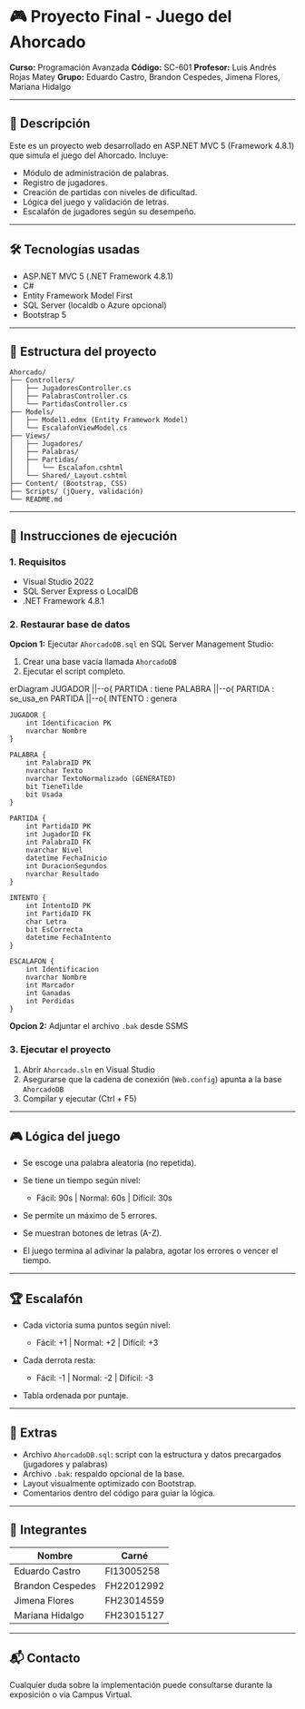 # 🎮 Proyecto Final - Juego del Ahorcado

**Curso:** Programación Avanzada
**Código:** SC-601
**Profesor:** Luis Andrés Rojas Matey
**Grupo:** Eduardo Castro, Brandon Cespedes, Jimena Flores, Mariana Hidalgo

---

## 🧠 Descripción

Este es un proyecto web desarrollado en ASP.NET MVC 5 (Framework 4.8.1) que simula el juego del Ahorcado. Incluye:

* Módulo de administración de palabras.
* Registro de jugadores.
* Creación de partidas con niveles de dificultad.
* Lógica del juego y validación de letras.
* Escalafón de jugadores según su desempeño.

---

## 🛠 Tecnologías usadas

* ASP.NET MVC 5 (.NET Framework 4.8.1)
* C#
* Entity Framework Model First
* SQL Server (localdb o Azure opcional)
* Bootstrap 5

---

## 📁 Estructura del proyecto

```
Ahorcado/
├── Controllers/
│   ├── JugadoresController.cs
│   ├── PalabrasController.cs
│   └── PartidasController.cs
├── Models/
│   ├── Model1.edmx (Entity Framework Model)
│   └── EscalafonViewModel.cs
├── Views/
│   ├── Jugadores/
│   ├── Palabras/
│   ├── Partidas/
│   │   └── Escalafon.cshtml
│   └── Shared/_Layout.cshtml
├── Content/ (Bootstrap, CSS)
├── Scripts/ (jQuery, validación)
└── README.md
```

---

## 🧩 Instrucciones de ejecución

### 1. Requisitos

* Visual Studio 2022
* SQL Server Express o LocalDB
* .NET Framework 4.8.1

### 2. Restaurar base de datos

**Opcion 1:** Ejecutar `AhorcadoDB.sql` en SQL Server Management Studio:

1. Crear una base vacía llamada `AhorcadoDB`
2. Ejecutar el script completo.

erDiagram
    JUGADOR ||--o{ PARTIDA : tiene
    PALABRA ||--o{ PARTIDA : se_usa_en
    PARTIDA ||--o{ INTENTO : genera

    JUGADOR {
        int Identificacion PK
        nvarchar Nombre
    }

    PALABRA {
        int PalabraID PK
        nvarchar Texto
        nvarchar TextoNormalizado (GENERATED)
        bit TieneTilde
        bit Usada
    }

    PARTIDA {
        int PartidaID PK
        int JugadorID FK
        int PalabraID FK
        nvarchar Nivel
        datetime FechaInicio
        int DuracionSegundos
        nvarchar Resultado
    }

    INTENTO {
        int IntentoID PK
        int PartidaID FK
        char Letra
        bit EsCorrecta
        datetime FechaIntento
    }

    ESCALAFON {
        int Identificacion
        nvarchar Nombre
        int Marcador
        int Ganadas
        int Perdidas
    }


**Opcion 2:** Adjuntar el archivo `.bak` desde SSMS

### 3. Ejecutar el proyecto

1. Abrir `Ahorcado.sln` en Visual Studio
2. Asegurarse que la cadena de conexión (`Web.config`) apunta a la base `AhorcadoDB`
3. Compilar y ejecutar (Ctrl + F5)

---

## 🎮 Lógica del juego

* Se escoge una palabra aleatoria (no repetida).
* Se tiene un tiempo según nivel:

  * Fácil: 90s  | Normal: 60s | Difícil: 30s
* Se permite un máximo de 5 errores.
* Se muestran botones de letras (A-Z).
* El juego termina al adivinar la palabra, agotar los errores o vencer el tiempo.

---

## 🏆 Escalafón

* Cada victoria suma puntos según nivel:

  * Fácil: +1 | Normal: +2 | Difícil: +3
* Cada derrota resta:

  * Fácil: -1 | Normal: -2 | Difícil: -3
* Tabla ordenada por puntaje.

---

## 📄 Extras

* Archivo `AhorcadoDB.sql`: script con la estructura y datos precargados (jugadores y palabras)
* Archivo `.bak`: respaldo opcional de la base.
* Layout visualmente optimizado con Bootstrap.
* Comentarios dentro del código para guiar la lógica.

---

## 🤝 Integrantes

| Nombre           | Carné      |
| ---------------- | ---------- |
| Eduardo Castro   | FI13005258 |
| Brandon Cespedes | FH22012992 |
| Jimena Flores    | FH23014559 |
| Mariana Hidalgo  | FH23015127 |

---

## 📬 Contacto

Cualquier duda sobre la implementación puede consultarse durante la exposición o vía Campus Virtual.
